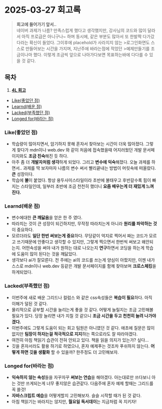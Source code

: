 # 2025-03-27 회고록
> **회고에 들어가기 앞서..** <br>
> 네이버 과제가 나름? 만족스럽게 했다고 생각했지만, 강사님의 코드와 많이
>달라서 아직 프로급은 아니구나~ 하며 동시에, 같은 부분도 많아서 또 한발짝
>다가갔다라는 확신이 들었다. 그이후에 placehold가 사라지지 않는 >로그인화면도 스스로 만들어보는 시간을 가지며, 지난주에 바라는점에 적었던 >예제만들기를 조금이나마 했다. 이렇게 조금씩 앞으로 나아가다보면
>목표하는바에 다다를 수 있을 것 같다.


## 목차
1. [**4L 회고**](#4l-회고)
- [Like(좋았던 점)](#like좋았던-점)
- [Learnd(배운 점)](#learnd배운-점)
- [Lacked(부족했던 점)](#lacked부족했던-점)
- [Longed for(바라는 점)](#longed-for바라는-점)


### Like(좋았던 점)
- 학습량이 많아지면서, 암기하지 못해 혼자서 찾아보는 시간이 더욱 많아졌다. 그렇게 찾다가 mdn이나 web.dev 와 같이 처음에 접속했을때 어지러웠던 개발 문서페이지와도 **조금 친숙**해진 듯 하다.
- 아주 좀 더 **개발자처럼 생각**하게 되었다. 그리고 **변수에 익숙**해졌다.
오늘 과제를 하면서.. 과제를 딱 보자마자 나름의 변수 써서 빨리끝내는 방법이 머릿속에 떠올랐다. **큰** 성장이다.
- 학습에 **불**이 붙었다. 항상 용두사미스타일이라 초반에 불태우고 후반갈수록 힘이 빠지는 스타일인데, 일부러 초반에 조금 천천히 했더니 **요즘 배우는게 더 재밌게 느껴진다.**

### Learnd(배운 점)
- 변수에대한 **큰 깨닳음**을 얻은 한 주 였다.
- 따라치는 것이 큰 성장이 되긴하지만, 무작정 따라치는게 아니라 **원리를 파악하는 것** 이 중요하다.
- 모르더라도 **일단 한번 써보는게 중요**하다. 무당같이 억지로 찍어서 짜는 코드가 모르고 쓰기때문에 안좋다고 생각할 수 있지만, 그렇게 찍으면서 한번씩 써보고 왜안되는지. 어떤속성을 써야 내가 원하는 대로 나오는지 **연구**하면서 코딩을 하는게 학습에 도움이 많이 된다는 것을 깨닳았다.
- 생각보다 ai가 잘모른다. 전 주에는 ai의 코드를 쓰는게 양심이 아팠지만, 이젠 내가 스스로 mdn이나 web.dev 등같은 개발 문서페이지를 함께 찾아보며 **크로스체킹**을 하게되었다.

### Lacked(부족했던 점)
- 이번주에 새로 배운 그리드나 컬럼스 와 같은 css속성들은 **복습이 필요**하다. 아직 이해가 덜된 것 같다.
- 물리적으로 공부할 시간을 늘리는게 좋을 것 같다. 어떻게 늘릴지는 조금 고민해볼 필요가 있다. 당장 늘리면 내가 지칠 것 같으니 **조금 시간을 두고 천천히 늘려 나가야 겠다.**
- 이번주에도 그렇게 도움이 되는 회고 팀원은 아니였던 것 같다. 애초에 질문은 많이 없지만 **팀장이 하자는걸 적극적으로 지지**하는 쪽으로라도 잘 따라야겠다.
- 여전히 아침 책읽기 습관이 전혀 안되고 있다. 책을 읽을 의지가 있는가? 싶다...
- 깃을 혼자서라도 활용 하기로 하였으나, 혼자 예제푸는 것조차 푸쉬하지 않는다. **어떻게 하면 깃을 생활화** 할 수 있을까? 한주정도 더 고민해보자.

### Longed for(바라는 점)
- **익숙하지 않는 속성**들을 자꾸자꾸 **써보는 연습**을 해야겠다. 아는대로만 쓰다보니 아는 것만 쓰게되는게 너무 좋지않은 습관같다. 다음주에 혼자 예제 할때는 그리드를 꼭 쓸것!
- **자바스크립트 예습**을 어떻게할지 고민해보자. 슬슬 시작할 때가 된 것 같다.
- 아침 책읽기는 바라지는 않지만, **월요일 독서데이**는 지금처럼 꼭 지키자!
